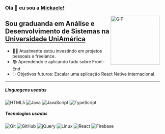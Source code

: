 ### Olá 👋 eu sou a [Mickaele!](https://www.linkedin.com/in/mickaele9)

<img align="right" alt="GIF" height="160px" src="https://media.giphy.com/media/Ah3zHH7hvsSB2/giphy.gif" />

## Sou graduanda em Análise e Desenvolvimento de Sistemas na [Universidade UniAmérica](https://uniamerica.br/boulevard/graduacao/analise-e-desenvolvimento-de-sistemas)

- 👨‍💻 Atualmente estou investindo em projetos pessoais e freelance.
- 📚 Aprendendo e aplicando tudo sobre Front-End.
- ✨ Objetivos futuros: Escalar uma aplicação React Native internacional.

---

##### Linguagens usadas

![HTML5](https://img.shields.io/badge/-HTML5-000000?style=flat&logo=html5)
![Java](https://img.shields.io/badge/-Java-000000?style=flat&logo=java)
![JavaScript](https://img.shields.io/badge/-JavaScript-000000?style=flat&logo=javascript)
![TypeScript](https://img.shields.io/badge/-TypeScript-000000?style=flat&logo=typescript)

##### Tecnologias usadas

![Git](https://img.shields.io/badge/-Git-222222?style=flat&logo=git&logoColor=F05032)
![GitHub](https://img.shields.io/badge/-GitHub-222222?style=flat&logo=github&logoColor=181717)
![jQuery](https://img.shields.io/badge/-jQuery-222222?style=flat&logo=jQuery&logoColor=0769AD)
![Linux](https://img.shields.io/badge/-Linux-222222?style=flat&logo=linux&logoColor=FCC624)
![React](https://img.shields.io/badge/-React-222222?style=flat&logo=React&logoColor=61DAFB)
![Firebase](https://img.shields.io/badge/Firebase-222222?style=flat-square&logo=firebase)
